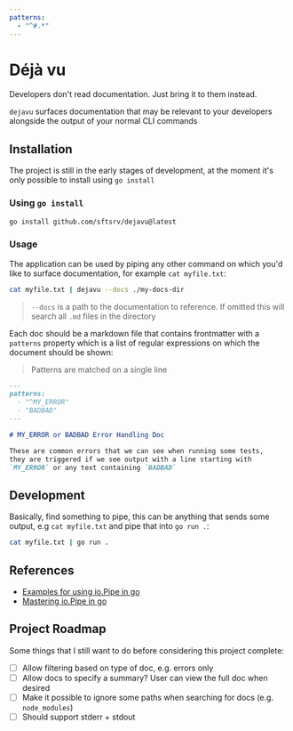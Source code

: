 ```yaml
---
patterns:
  - "^#.*"
---
```


# Déjà vu

Developers don't read documentation. Just bring it to them instead.

`dejavu` surfaces documentation that may be relevant to your developers alongside the output of your normal CLI commands

## Installation

The project is still in the early stages of development, at the moment it's only possible to install using `go install`

### Using `go install`

```sh
go install github.com/sftsrv/dejavu@latest
```

### Usage

The application can be used by piping any other command on which you'd like to surface documentation, for example `cat myfile.txt`:

```sh
cat myfile.txt | dejavu --docs ./my-docs-dir
```

> `--docs` is a path to the documentation to reference. If omitted this will search all `.md` files in the directory

Each doc should be a markdown file that contains frontmatter with a `patterns` property which is a list of regular expressions on which the document should be shown:

> Patterns are matched on a single line

```md
---
patterns:
  - "^MY_ERROR"
  - "BADBAD"
---

# MY_ERROR or BADBAD Error Handling Doc

These are common errors that we can see when running some tests,
they are triggered if we see output with a line starting with
`MY_ERROR` or any text containing `BADBAD`
```

## Development

Basically, find something to pipe, this can be anything that sends some output, e.g `cat myfile.txt` and pipe that into `go run .`:

```sh
cat myfile.txt | go run .
```

## References

- [Examples for using io.Pipe in go](https://www.zupzup.org/io-pipe-go/index.html)
- [Mastering io.Pipe in go](https://medium.com/@0xgotznit/mastering-io-pipe-in-go-ca8686150b5e)

## Project Roadmap

Some things that I still want to do before considering this project complete:

- [ ] Allow filtering based on type of doc, e.g. errors only
- [ ] Allow docs to specify a summary? User can view the full doc when desired
- [ ] Make it possible to ignore some paths when searching for docs (e.g. `node_modules`)
- [ ] Should support stderr + stdout
